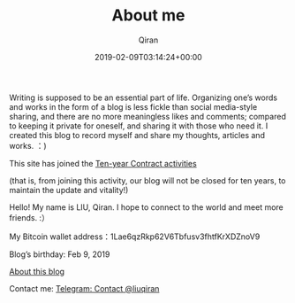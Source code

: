 ﻿---
title: About me
author: Qiran
type: post
date: 2019-02-09T03:14:24+00:00
aliases: ["/en/about-me-2/"]
views:
  - 4
wp_last_modified_info:
  - 2019-04-16 @ 6:29 AM
tags:
  - Building Site
---
Writing is supposed to be an essential part of life. Organizing one&#8217;s words and works in the form of a blog is less fickle than social media-style sharing, and there are no more meaningless likes and comments; compared to keeping it private for oneself, and sharing it with those who need it. I created this blog to record myself and share my thoughts, articles and works. ：)

This site has joined the [Ten-year Contract activities](https://foreverblog.cn/)

(that is, from joining this activity, our blog will not be closed for ten years, to maintain the update and vitality!)

Hello! My name is LIU, Qiran. I hope to connect to the world and meet more friends. :）

My Bitcoin wallet address：1Lae6qzRkp62V6Tbfusv3fhtfKrXDZnoV9

Blog’s birthday: Feb 9, 2019   

[About this blog][1]

Contact me: [Telegram: Contact @liuqiran][2]

 [1]: /tags/building-site/
 [2]: https://t.me/liuqiran
